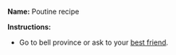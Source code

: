 **Name:** Poutine recipe

**Instructions:**
- Go to bell province or ask to your [best friend](http://google.com/).